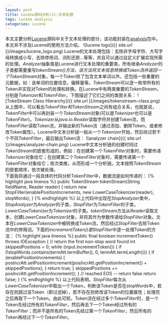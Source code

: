 ```yaml
---
layout: post
title: Lucene源码分析(1)—文本处理
tags: Lucene analysis
categories: Lucene
---
```

本文主要分析[Lucene](http://lucene.apache.org/)源码中关于文本处理的部分，该功能封装在[analysis](http://www.docjar.com/docs/api/org/apache/lucene/analysis/package-index.html)包中。本文并不涉及Lucene的使用方法介绍。
![lucene logo]({{ site.url }}/images/lucene_logo.png)
Lucene的文本处理包括：去除非字母字符、大写字母转换成小写、去除停用词、词形还原...等等，并且可以通过自定义扩展实现所需的处理。*Analyzer*抽象类是Lucene进行文本处理的重要类，所有继承*Analyzer*的子类都需要重写*tokenStream()*方法，该方法将文本信息转换成Token流并返回一个*TokenStream*对象，每一个Token除了包含文本单词以外，还包括一些重要的元数据，如：该单词的位置信息，偏移量等。*TokenStream*可以逐一枚举所有的Token并实现对Token的处理和转换。在Lucene中有两类重要的*TokenStream*，分别是*Tokenizer*和*TokenFilter*，下图描述了它们之间的类图关系：
![TokeStream Class Hierarchy]({{ site.url }}/images/tokenstream-class.png)
从上图中，可以看出*TokenFilter和TokenStream*之间有组合关系，也就是说，*TokenFilter*中可以再封装一个*TokenStream*对象(可以是*Tokenizer*也可以是*TokenFilter*)。*Tokenizer*从*java.io.Reader*读取字符并创建Token流，而*TokenFilter*读取Token流，并输出新的Token流（通过添加、删除Token，或者修改Token属性）。Lucene中文本分析链一般从一个*Tokenizer*开始，然后经过若干个不同*TokenFilter*，最后输出Token流：
![analyzer chain]({{ site.url }}/images/analyzer-chain.png)
Lucene中文本分析链的创建时同过*TokenStream*的嵌套形成的，例如：在创建第一个*TokenFilter*对象时，需要传递*Tokenizer*对象给它；在创建第二个*TokenFilter*对象时，需要传递第一个*TokenFilter*对象给它；依次类推，从而形成一个分析链。文本按照*TokenStream*的嵌套顺序，依次被处理。
<br>
下面我将通过一段具体的代码分析TokenFilter中，数据流是如何传递的：
{% highlight java linenos %}
public TokenStream tokenStream(String fieldName, Reader reader) {
  return new StopFilter(enablePositionIncrements, new LowerCaseTokenizer(reader), stopWords);
}
{% endhighlight %}
以上代码中出现在*StopAnalyzer*类中，*StopAnalyzer*为*Analyzer*的子类，*StopFilter*为*TokenFilter*的子类，*LowerCaseTokenizer*为*Tokenizer*的子类。*tokenStream*方法从*Reader*读取文本，创建*LowerCaseTokenizer*对象，并将其作为参数传递给*StopFilter*对象。文本在*LowerCaseTokenizer*中被转换成Token流，然后经过*StopFilter*去除Token流中的停用词。下面的*increamentToken()*是*StopFilter*中逐一处理Token的方法：
{% highlight java linenos %}
public final boolean incrementToken() throws IOException {
  // return the first non-stop word found
  int skippedPositions = 0;
  while (input.incrementToken()) {
    if (!stopWords.contains(termAtt.termBuffer(), 0, termAtt.termLength())) {
      if (enablePositionIncrements) {
        posIncrAtt.setPositionIncrement(posIncrAtt.getPositionIncrement() + skippedPositions);
      }
      return true;
    }
    skippedPositions += posIncrAtt.getPositionIncrement();
  }
  // reached EOS -- return false
  return false;
}
{% endhighlight %}
以上代码表明，*StopFilter*每次从*LowerCaseTokenizer*中取出一个Token，判断该Token是否在stopWords中，若存在则跳过该Token（即过滤掉），若不存在则修改该Token的位置属性；处理完之后再取下一个Token。由此可知，Token流在经过多个*TokenFilter*时，是一个Token先经过所有的*TokenFilter*，然后再去下一个Token经过所有的*TokenFilter*；而并不是所有的Token先经过第一个*TokenFilter*，然后所有的Token再经过下一个*TokenFilter*。